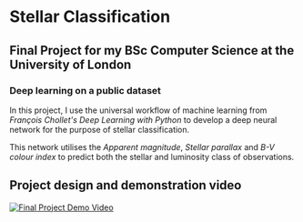 # Stellar Classification
## Final Project for my BSc Computer Science at the University of London
### Deep learning on a public dataset

In this project, I use the universal workflow of machine learning from _François Chollet's_ *Deep Learning with Python* to develop a deep neural network for the purpose of stellar classification.

This network utilises the *Apparent magnitude*, *Stellar parallax* and *B-V colour index* to predict both the stellar and luminosity class of observations.

## Project design and demonstration video
[![Final Project Demo Video](https://img.youtube.com/vi/6JGOcfhC8F4/0.jpg)](https://www.youtube.com/watch?v=6JGOcfhC8F4)
